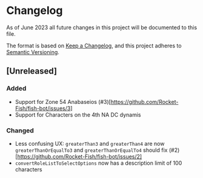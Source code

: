 # Changelog

As of June 2023 all future changes in this project will be documented to this file.

The format is based on [Keep a Changelog](https://keepachangelog.com/en/1.0.0/),
and this project adheres to [Semantic Versioning](https://semver.org/spec/v2.0.0.html).

## [Unreleased]

### Added

-   Support for Zone 54 Anabaseios (#3)[https://github.com/Rocket-Fish/fish-bot/issues/3]
-   Support for Characters on the 4th NA DC dynamis

### Changed

-   Less confusing UX: `greaterThan3` and `greaterThan4` are now `greaterThanOrEqualTo3` and `greaterThanOrEqualTo4` should fix (#2)[https://github.com/Rocket-Fish/fish-bot/issues/2]
-   `convertRoleListToSelectOptions` now has a description limit of 100 characters

